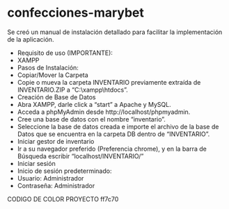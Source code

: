 # confecciones-marybet

Se creó un manual de instalación detallado para facilitar la implementación de la
aplicación.
- Requisito de uso (IMPORTANTE):
- XAMPP
- Pasos de Instalación:
- Copiar/Mover la Carpeta
- Copie o mueva la carpeta INVENTARIO previamente extraída de
INVENTARIO.ZIP a “C:\xampp\htdocs”.
- Creación de Base de Datos
- Abra XAMPP, darle click a “start” a Apache y MySQL.
- Acceda a phpMyAdmin desde http://localhost/phpmyadmin.
- Cree una base de datos con el nombre “inventario”.
- Seleccione la base de datos creada e importe el archivo de la base de
Datos que se encuentra en la carpeta DB dentro de “INVENTARIO”.
- Iniciar gestor de inventario
- Ir a su navegador preferido (Preferencia chrome), y en la barra de
Búsqueda escribir “localhost/INVENTARIO/”
- Iniciar sesión
- Inicio de sesión predeterminado:
- Usuario: Administrador
- Contraseña: Administrador




CODIGO DE COLOR PROYECTO
ff7c70